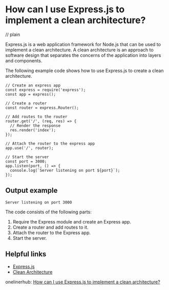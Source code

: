 # How can I use Express.js to implement a clean architecture?
// plain

Express.js is a web application framework for Node.js that can be used to implement a clean architecture. A clean architecture is an approach to software design that separates the concerns of the application into layers and components.

The following example code shows how to use Express.js to create a clean architecture.

```
// Create an express app
const express = require('express');
const app = express();

// Create a router
const router = express.Router();

// Add routes to the router
router.get('/', (req, res) => {
  // Render the response
  res.render('index');
});

// Attach the router to the express app
app.use('/', router);

// Start the server
const port = 3000;
app.listen(port, () => {
  console.log(`Server listening on port ${port}`);
});
```

## Output example

```
Server listening on port 3000
```

The code consists of the following parts:
1. Require the Express module and create an Express app.
2. Create a router and add routes to it.
3. Attach the router to the Express app.
4. Start the server.

## Helpful links
- [Express.js](https://expressjs.com/)
- [Clean Architecture](https://blog.cleancoder.com/uncle-bob/2012/08/13/the-clean-architecture.html)

onelinerhub: [How can I use Express.js to implement a clean architecture?](https://onelinerhub.com/expressjs/how-can-i-use-express-js-to-implement-a-clean-architecture)